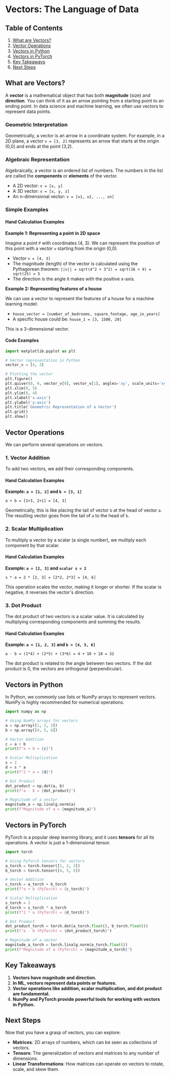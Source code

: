 # Vectors: The Language of Data

## Table of Contents
1. [What are Vectors?](#what-are-vectors)
2. [Vector Operations](#vector-operations)
3. [Vectors in Python](#vectors-in-python)
4. [Vectors in PyTorch](#vectors-in-pytorch)
5. [Key Takeaways](#key-takeaways)
6. [Next Steps](#next-steps)

## What are Vectors?

A **vector** is a mathematical object that has both **magnitude** (size) and **direction**. You can think of it as an arrow pointing from a starting point to an ending point. In data science and machine learning, we often use vectors to represent data points.

### Geometric Interpretation
Geometrically, a vector is an arrow in a coordinate system. For example, in a 2D plane, a vector `v = [3, 2]` represents an arrow that starts at the origin (0,0) and ends at the point (3,2).

### Algebraic Representation
Algebraically, a vector is an ordered list of numbers. The numbers in the list are called the **components** or **elements** of the vector.

- A 2D vector: `v = [x, y]`
- A 3D vector: `v = [x, y, z]`
- An n-dimensional vector: `v = [x1, x2, ..., xn]`

### Simple Examples

#### Hand Calculation Examples

**Example 1: Representing a point in 2D space**

Imagine a point `P` with coordinates (4, 3). We can represent the position of this point with a vector `v` starting from the origin (0,0).

- Vector `v = [4, 3]`
- The magnitude (length) of the vector is calculated using the Pythagorean theorem: `||v|| = sqrt(4^2 + 3^2) = sqrt(16 + 9) = sqrt(25) = 5`
- The direction is the angle it makes with the positive x-axis.

**Example 2: Representing features of a house**

We can use a vector to represent the features of a house for a machine learning model:

- `house_vector = [number_of_bedrooms, square_footage, age_in_years]`
- A specific house could be: `house_1 = [3, 1500, 20]`

This is a 3-dimensional vector.

#### Code Examples

```python
import matplotlib.pyplot as plt

# Vector representation in Python
vector_v = [4, 3]

# Plotting the vector
plt.figure()
plt.quiver(0, 0, vector_v[0], vector_v[1], angles='xy', scale_units='xy', scale=1, color='r')
plt.xlim(0, 5)
plt.ylim(0, 4)
plt.xlabel('x-axis')
plt.ylabel('y-axis')
plt.title('Geometric Representation of a Vector')
plt.grid()
plt.show()
```

## Vector Operations

We can perform several operations on vectors.

### 1. Vector Addition

To add two vectors, we add their corresponding components.

#### Hand Calculation Examples

**Example: `a = [1, 2]` and `b = [3, 1]`**

`a + b = [1+3, 2+1] = [4, 3]`

Geometrically, this is like placing the tail of vector `b` at the head of vector `a`. The resulting vector goes from the tail of `a` to the head of `b`.

### 2. Scalar Multiplication

To multiply a vector by a scalar (a single number), we multiply each component by that scalar.

#### Hand Calculation Examples

**Example: `a = [2, 3]` and `scalar s = 2`**

`s * a = 2 * [2, 3] = [2*2, 2*3] = [4, 6]`

This operation scales the vector, making it longer or shorter. If the scalar is negative, it reverses the vector's direction.

### 3. Dot Product

The dot product of two vectors is a scalar value. It is calculated by multiplying corresponding components and summing the results.

#### Hand Calculation Examples

**Example: `a = [1, 2, 3]` and `b = [4, 5, 6]`**

`a · b = (1*4) + (2*5) + (3*6) = 4 + 10 + 18 = 32`

The dot product is related to the angle between two vectors. If the dot product is 0, the vectors are orthogonal (perpendicular).

## Vectors in Python

In Python, we commonly use lists or NumPy arrays to represent vectors. NumPy is highly recommended for numerical operations.

```python
import numpy as np

# Using NumPy arrays for vectors
a = np.array([1, 2, 3])
b = np.array([4, 5, 6])

# Vector Addition
c = a + b
print(f"a + b = {c}")

# Scalar Multiplication
s = 2
d = s * a
print(f"2 * a = {d}")

# Dot Product
dot_product = np.dot(a, b)
print(f"a · b = {dot_product}")

# Magnitude of a vector
magnitude_a = np.linalg.norm(a)
print(f"Magnitude of a = {magnitude_a}")
```

## Vectors in PyTorch

PyTorch is a popular deep learning library, and it uses **tensors** for all its operations. A vector is just a 1-dimensional tensor.

```python
import torch

# Using PyTorch tensors for vectors
a_torch = torch.tensor([1, 2, 3])
b_torch = torch.tensor([4, 5, 6])

# Vector Addition
c_torch = a_torch + b_torch
print(f"a + b (PyTorch) = {c_torch}")

# Scalar Multiplication
s_torch = 2
d_torch = s_torch * a_torch
print(f"2 * a (PyTorch) = {d_torch}")

# Dot Product
dot_product_torch = torch.dot(a_torch.float(), b_torch.float())
print(f"a · b (PyTorch) = {dot_product_torch}")

# Magnitude of a vector
magnitude_a_torch = torch.linalg.norm(a_torch.float())
print(f"Magnitude of a (PyTorch) = {magnitude_a_torch}")
```

## Key Takeaways

1.  **Vectors have magnitude and direction.**
2.  **In ML, vectors represent data points or features.**
3.  **Vector operations like addition, scalar multiplication, and dot product are fundamental.**
4.  **NumPy and PyTorch provide powerful tools for working with vectors in Python.**

## Next Steps

Now that you have a grasp of vectors, you can explore:
- **Matrices**: 2D arrays of numbers, which can be seen as collections of vectors.
- **Tensors**: The generalization of vectors and matrices to any number of dimensions.
- **Linear Transformations**: How matrices can operate on vectors to rotate, scale, and skew them.
